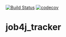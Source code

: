 [![Build Status](https://travis-ci.org/Bugaga159/job4j_tracker.svg?branch=master)](https://travis-ci.org/Bugaga159/job4j_tracker)
[![codecov](https://codecov.io/gh/Bugaga159/job4j_tracker/branch/master/graph/badge.svg)](https://codecov.io/gh/Bugaga159/job4j_tracker)
# job4j_tracker